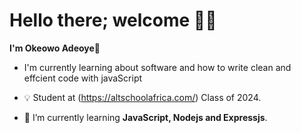 # Hello there; welcome 👋🏾

**I'm Okeowo Adeoye**🤖

- I'm currently learning about software and how to write clean and effcient code with javaScript

- 💡  Student at (https://altschoolafrica.com/) Class of 2024.
- 🌱 I’m currently learning **JavaScript, Nodejs and Expressjs**.
